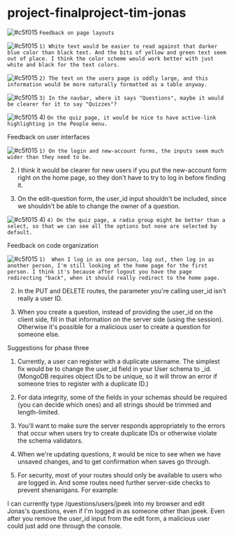 # project-finalproject-tim-jonas

![#c5f015](https://via.placeholder.com/15/c5f015/000000?text=+) `Feedback on page layouts`


![#c5f015](https://via.placeholder.com/15/c5f015/000000?text=+) `1) White text would be easier to read against that darker blue color than black text. And the bits of yellow and green text seem out of place. I think the color scheme would work better with just white and black for the text colors.`


![#c5f015](https://via.placeholder.com/15/c5f015/000000?text=+) `2) The text on the users page is oddly large, and this information would be more naturally formatted as a table anyway.`


![#c5f015](https://via.placeholder.com/15/c5f015/000000?text=+) `3) In the navbar, where it says "Questions", maybe it would be clearer for it to say "Quizzes"?`


![#c5f015](https://via.placeholder.com/15/c5f015/000000?text=+) 4) `On the quiz page, it would be nice to have active-link highlighting in the People menu.`


Feedback on user interfaces


![#c5f015](https://via.placeholder.com/15/c5f015/000000?text=+) `1) On the login and new-account forms, the inputs seem much wider than they need to be.`

2) I think it would be clearer for new users if you put the new-account form right on the home page, so they don't have to try to log in before finding it.

3) On the edit-question form, the user_id input shouldn't be included, since we shouldn't be able to change the owner of a question.

![#c5f015](https://via.placeholder.com/15/c5f015/000000?text=+) 4) `4) On the quiz page, a radio group might be better than a select, so that we can see all the options but none are selected by default.`

Feedback on code organization

![#c5f015](https://via.placeholder.com/15/c5f015/000000?text=+) `1)  When I log in as one person, log out, then log in as another person, I'm still looking at the home page for the first person. I think it's because after logout you have the page redirecting "back", when it should really redirect to the home page.`

2) In the PUT and DELETE routes, the parameter you're calling user_id isn't really a user ID.

3) When you create a question, instead of providing the user_id on the client side, fill in that information on the server side (using the session). Otherwise it's possible for a malicious user to create a question for someone else.

Suggestions for phase three

1) Currently, a user can register with a duplicate username. The simplest fix would be to change the user_id field in your User schema to _id. (MongoDB requires object IDs to be unique, so it will throw an error if someone tries to register with a duplicate ID.)



2) For data integrity, some of the fields in your schemas should be required (you can decide which ones) and all strings should be trimmed and length-limited.



3) You'll want to make sure the server responds appropriately to the errors that occur when users try to create duplicate IDs or otherwise violate the schema validators.



4) When we're updating questions, it would be nice to see when we have unsaved changes, and to get confirmation when saves go through.



5) For security, most of your routes should only be available to users who are logged in. And some routes need further server-side checks to prevent shenanigans. For example:

I can currently type /questions/users/jpeek into my browser and edit Jonas's questions, even if I'm logged in as someone other than jpeek.
Even after you remove the user_id input from the edit form, a malicious user could just add one through the console.
